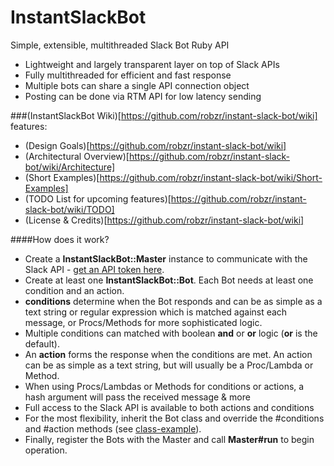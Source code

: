 # InstantSlackBot
Simple, extensible, multithreaded Slack Bot Ruby API 
- Lightweight and largely transparent layer on top of Slack APIs
- Fully multithreaded for efficient and fast response
- Multiple bots can share a single API connection object
- Posting can be done via RTM API for low latency sending

###(InstantSlackBot Wiki)[https://github.com/robzr/instant-slack-bot/wiki] features:
- (Design Goals)[https://github.com/robzr/instant-slack-bot/wiki]
- (Architectural Overview)[https://github.com/robzr/instant-slack-bot/wiki/Architecture]
- (Short Examples)[https://github.com/robzr/instant-slack-bot/wiki/Short-Examples]
- (TODO List for upcoming features)[https://github.com/robzr/instant-slack-bot/wiki/TODO]
- (License & Credits)[https://github.com/robzr/instant-slack-bot/wiki]

####How does it work?
* Create a **InstantSlackBot::Master** instance to communicate with the Slack API - 
[get an API token here](https://api.slack.com/docs/oauth-test-tokens).
* Create at least one **InstantSlackBot::Bot**. Each Bot needs at least one condition and an action.
* **conditions** determine when the Bot responds and can be as simple as a text string or 
  regular expression which is matched against each message, or Procs/Methods for more sophisticated logic.
* Multiple conditions can matched with boolean **and** or **or** logic (**or** is the default).
* An **action** forms the response when the conditions are met. An action can be as simple as a text string, but 
will usually be a Proc/Lambda or Method.
* When using Procs/Lambdas or Methods for conditions or actions, a hash argument will pass the received message & more
* Full access to the Slack API is available to both actions and conditions
* For the most flexibility, inherit the Bot class and override the #conditions and #action methods (see [class-example](https://github.com/robzr/instant-slack-bot/blob/master/examples/class-bot)).
* Finally, register the Bots with the Master and call **Master#run** to begin operation.

